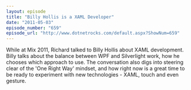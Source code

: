 ```yaml
---
layout: episode
title: "Billy Hollis is a XAML Developer"
date: "2011-05-03"
episode_number: "659"
episode_url: "http://www.dotnetrocks.com/default.aspx?ShowNum=659"
---
```


While at Mix 2011, Richard talked to Billy Hollis about XAML development. Billy talks about the balance between WPF and Silverlight work, how he chooses which approach to use. The conversation also digs into steering clear of the 'One Right Way' mindset, and how right now is a great time to be ready to experiment with new technologies - XAML, touch and even gesture.
